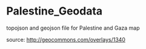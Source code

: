 Palestine_Geodata
============

topojson and geojson file for Palestine and Gaza map

source: http://geocommons.com/overlays/1340
